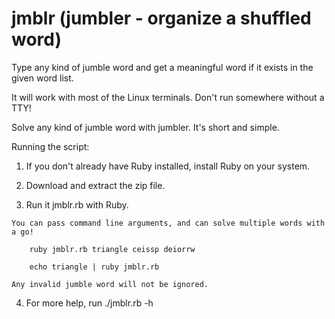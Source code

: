 # jmblr (jumbler - organize a shuffled word)
Type any kind of jumble word and get a meaningful word if it exists in the given word list.

It will work with most of the Linux terminals. Don't run somewhere without a TTY!

Solve any kind of jumble word with jumbler. It's short and simple.

Running the script:
  1. If you don't already have Ruby installed, install Ruby on your system.

  2. Download and extract the zip file.

  3. Run it jmblr.rb with Ruby.

    You can pass command line arguments, and can solve multiple words with a go!

        ruby jmblr.rb triangle ceissp deiorrw

        echo triangle | ruby jmblr.rb

    Any invalid jumble word will not be ignored.

  4. For more help, run ./jmblr.rb -h
